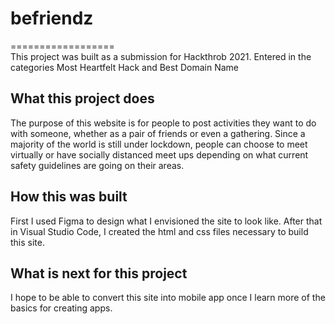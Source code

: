 # befriendz
==================  
This project was built as a submission for Hackthrob 2021. Entered in the categories Most Heartfelt Hack and Best Domain Name

## What this project does
The purpose of this website is for people to post activities they want to do with someone, whether as a pair of friends or even a gathering. Since a majority of the world is still under lockdown, people can choose to meet virtually or have socially distanced meet ups depending on what current safety guidelines are going on their areas. 
## How this was built
First I used Figma to design what I envisioned the site to look like. After that in Visual Studio Code, I created the html and css files necessary to build this site.  
## What is next for this project
I hope to be able to convert this site into mobile app once I learn more of the basics for 
creating apps.

<!--- Color Pallette
#FFB1B1 -> light pink
#F291C3 -> dark pink
#B1B1FF -> purple
#FFFFB1 -> yellow
#B1FFB1 -> light green
#000000 -> black
>

 
